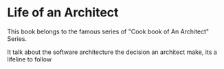 # Life of an Architect
This book belongs to the famous series of "Cook book of An Architect" Series.

It talk about the software architecture the decision an architect make, its a lifeline to follow
